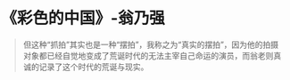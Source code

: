 # 《彩色的中国》-翁乃强

> 但这种“抓拍”其实也是一种“摆拍”，我称之为“真实的摆拍”，因为他的拍摄对象都已经自觉地变成了荒诞时代的无法主宰自己命运的演员，而翁老则真诚的记录了这个时代的荒诞与现实。

